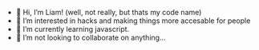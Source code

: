 - 👋 Hi, I’m Liam! (well, not really, but thats my code name)
- 👀 I’m interested in hacks and making things more accesable for people
- 🌱 I’m currently learning javascript.
- 💞️ I’m not looking to collaborate on anything...

<!---
KittyMuffin123/KittyMuffin123 is a ✨ special ✨ repository because its `README.md` (this file) appears on your GitHub profile.
You can click the Preview link to take a look at your changes.
--->
